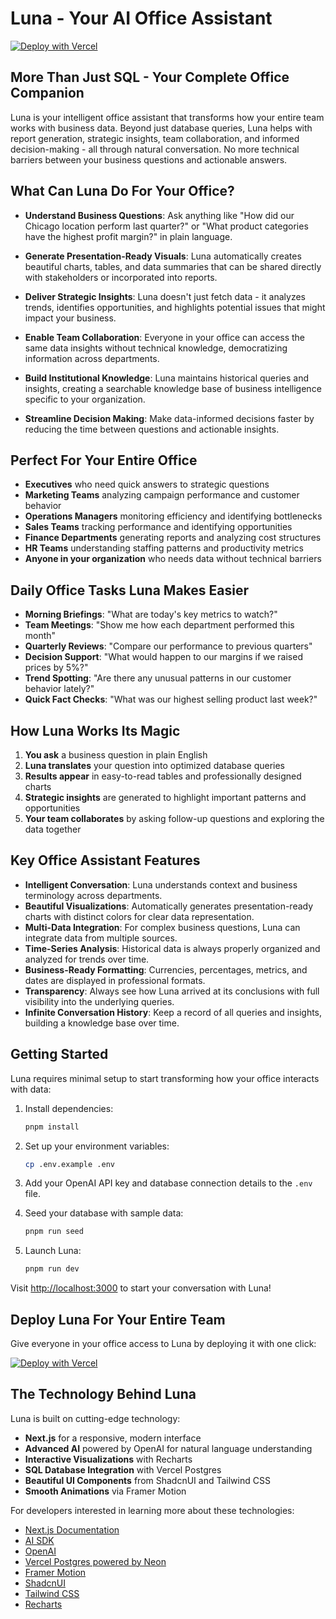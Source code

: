 # Luna - Your AI Office Assistant

[![Deploy with Vercel](https://vercel.com/button)](https://vercel.com/new/clone?repository-url=https%3A%2F%2Fgithub.com%2Fvercel-labs%2Fnatural-language-postgres&env=OPENAI_API_KEY&envDescription=Learn%20more%20about%20how%20to%20get%20the%20API%20Keys%20for%20the%20application&envLink=https%3A%2F%2Fgithub.com%2Fvercel-labs%2Fnatural-language-postgres%2Fblob%2Fmain%2F.env.example&demo-title=Luna%20-%20SQL%20Database%20Assistant&demo-description=Chat%20with%20your%20SQL%20database%20using%20natural%20language%20powered%20by%20Luna.&demo-url=https%3A%2F%2Fluna&stores=%5B%7B%22type%22%3A%22postgres%22%7D%5D)

## More Than Just SQL - Your Complete Office Companion

Luna is your intelligent office assistant that transforms how your entire team works with business data. Beyond just database queries, Luna helps with report generation, strategic insights, team collaboration, and informed decision-making - all through natural conversation. No more technical barriers between your business questions and actionable answers.

## What Can Luna Do For Your Office?

- **Understand Business Questions**: Ask anything like "How did our Chicago location perform last quarter?" or "What product categories have the highest profit margin?" in plain language.

- **Generate Presentation-Ready Visuals**: Luna automatically creates beautiful charts, tables, and data summaries that can be shared directly with stakeholders or incorporated into reports.

- **Deliver Strategic Insights**: Luna doesn't just fetch data - it analyzes trends, identifies opportunities, and highlights potential issues that might impact your business.

- **Enable Team Collaboration**: Everyone in your office can access the same data insights without technical knowledge, democratizing information across departments.

- **Build Institutional Knowledge**: Luna maintains historical queries and insights, creating a searchable knowledge base of business intelligence specific to your organization.

- **Streamline Decision Making**: Make data-informed decisions faster by reducing the time between questions and actionable insights.

## Perfect For Your Entire Office

- **Executives** who need quick answers to strategic questions
- **Marketing Teams** analyzing campaign performance and customer behavior
- **Operations Managers** monitoring efficiency and identifying bottlenecks
- **Sales Teams** tracking performance and identifying opportunities
- **Finance Departments** generating reports and analyzing cost structures
- **HR Teams** understanding staffing patterns and productivity metrics
- **Anyone in your organization** who needs data without technical barriers

## Daily Office Tasks Luna Makes Easier

- **Morning Briefings**: "What are today's key metrics to watch?"
- **Team Meetings**: "Show me how each department performed this month"
- **Quarterly Reviews**: "Compare our performance to previous quarters"
- **Decision Support**: "What would happen to our margins if we raised prices by 5%?"
- **Trend Spotting**: "Are there any unusual patterns in our customer behavior lately?"
- **Quick Fact Checks**: "What was our highest selling product last week?"

## How Luna Works Its Magic

1. **You ask** a business question in plain English
2. **Luna translates** your question into optimized database queries
3. **Results appear** in easy-to-read tables and professionally designed charts
4. **Strategic insights** are generated to highlight important patterns and opportunities
5. **Your team collaborates** by asking follow-up questions and exploring the data together

## Key Office Assistant Features

- **Intelligent Conversation**: Luna understands context and business terminology across departments.
- **Beautiful Visualizations**: Automatically generates presentation-ready charts with distinct colors for clear data representation.
- **Multi-Data Integration**: For complex business questions, Luna can integrate data from multiple sources.
- **Time-Series Analysis**: Historical data is always properly organized and analyzed for trends over time.
- **Business-Ready Formatting**: Currencies, percentages, metrics, and dates are displayed in professional formats.
- **Transparency**: Always see how Luna arrived at its conclusions with full visibility into the underlying queries.
- **Infinite Conversation History**: Keep a record of all queries and insights, building a knowledge base over time.

## Getting Started

Luna requires minimal setup to start transforming how your office interacts with data:

1. Install dependencies:
   ```bash
   pnpm install
   ```

2. Set up your environment variables:
   ```bash
   cp .env.example .env
   ```
   
3. Add your OpenAI API key and database connection details to the `.env` file.

4. Seed your database with sample data:
   ```bash
   pnpm run seed
   ```

5. Launch Luna:
   ```bash
   pnpm run dev
   ```

Visit [http://localhost:3000](http://localhost:3000) to start your conversation with Luna!

## Deploy Luna For Your Entire Team

Give everyone in your office access to Luna by deploying it with one click:

[![Deploy with Vercel](https://vercel.com/button)](https://vercel.com/new/clone?repository-url=https%3A%2F%2Fgithub.com%2Fvercel-labs%2Fnatural-language-postgres&env=OPENAI_API_KEY&envDescription=Learn%20more%20about%20how%20to%20get%20the%20API%20Keys%20for%20the%20application&envLink=https%3A%2F%2Fgithub.com%2Fvercel-labs%2Fnatural-language-postgres%2Fblob%2Fmain%2F.env.example&demo-title=Luna%20-%20SQL%20Database%20Assistant&demo-description=Chat%20with%20your%20SQL%20database%20using%20natural%20language%20powered%20by%20Luna.&demo-url=https%3A%2F%2Fluna&stores=%5B%7B%22type%22%3A%22postgres%22%7D%5D)

## The Technology Behind Luna

Luna is built on cutting-edge technology:

- **Next.js** for a responsive, modern interface
- **Advanced AI** powered by OpenAI for natural language understanding
- **Interactive Visualizations** with Recharts
- **SQL Database Integration** with Vercel Postgres
- **Beautiful UI Components** from ShadcnUI and Tailwind CSS
- **Smooth Animations** via Framer Motion

For developers interested in learning more about these technologies:

- [Next.js Documentation](https://nextjs.org/docs)
- [AI SDK](https://sdk.vercel.ai/docs)
- [OpenAI](https://openai.com/)
- [Vercel Postgres powered by Neon](https://vercel.com/docs/storage/vercel-postgres)
- [Framer Motion](https://www.framer.com/motion/)
- [ShadcnUI](https://ui.shadcn.com/)
- [Tailwind CSS](https://tailwindcss.com/docs)
- [Recharts](https://recharts.org/en-US/)
